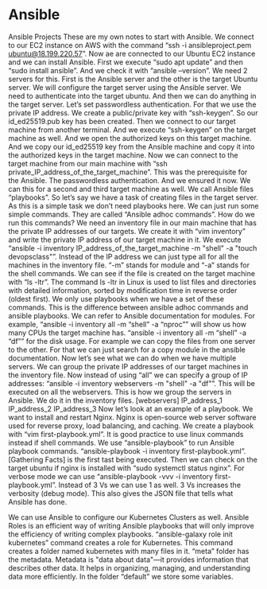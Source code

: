 # Ansible
Ansible Projects
These are my own notes to start with Ansible.
We connect to our EC2 instance on AWS with the command “ssh -i ansibleproject.pem ubuntu@18.199.220.57”. 
Now ae are connected to our Ubuntu EC2 instance and we can install Ansible. First we execute “sudo apt update” and then “sudo install ansible”. And we check it with “ansible –version”.
We need 2 servers for this. First is the Ansible server and the other is the target Ubuntu server.
We will configure the target server using the Ansible server.
We need to authenticate into the target ubuntu. And then we can do anything in the target server.
Let’s set passwordless authentication. For that we use the private IP address.
We create a public/private key with “ssh-keygen”. So our id_ed25519.pub key has been created.
Then we connect to our target machine from another terminal.
And we execute “ssh-keygen” on the target machine as well.
And we open the authorized keys on this target machine. And we copy our id_ed25519 key from the Ansible machine and copy it into the authorized keys in the target machine.
Now we can connect to the target machine from our main machine with “ssh private_IP_address_of_the_target_machine”. 
This was the prerequisite for the Ansible. The passwordless authentication. And we ensured it now.
We can this for a second and third target machine as well.
We call Ansible files “playbooks”.
So let’s say we have a task of creating files in the target server. As this is a simple task we don’t need playbooks here. We can just run some simple commands. They are called “Ansible adhoc commands”.
How do we run this commands? We need an inventory file in our main machine that has the private IP addresses of our targets. We create it with “vim inventory” and write the private IP address of our target machine in it. We execute “ansible -i inventory IP_address_of_the_target_machine -m "shell" -a "touch devopsclass"”. Instead of the IP address we can just type all for all the machines in the inventory file. “-m” stands for module and “-a” stands for the shell commands.
We can see if the file is created on the target machine with “ls -ltr”. The command ls -ltr in Linux is used to list files and directories with detailed information, sorted by modification time in reverse order (oldest first).
We only use playbooks when we have a set of these commands. This is the difference between ansible adhoc commands and ansible playbooks.
We can refer to Ansible documentation for modules.
For example, “ansible -i inventory all -m “shell” -a “nproc”” will show us how many CPUs the target machine has.
“ansible -i inventory all -m “shell” -a “df”” for the disk usage.
For example we can copy the files from one server to the other. For that we can just search for a copy module in the ansible documentation.
Now let’s see what we can do when we have multiple servers.
We can group the private IP addresses of our target machines in the inventory file.
Now instead of using “all” we can specify a group of IP addresses:
“ansible -i inventory webservers -m "shell" -a "df"”. This will be executed on all the webservers.
This is how we group the servers in Ansible. We do it in the inventory files.
[webservers]
IP_address_1
IP_address_2
IP_address_3
Now let’s look at an example of a playbook. We want to install and restart Nginx. Nginx is open-source web server software used for reverse proxy, load balancing, and caching.
We create a playbook with “vim first-playbook.yml”. It is good practice to use linux commands instead if shell commands.
We use “ansible-playbook” to run Ansible playbook commands. “ansible-playbook -i inventory first-playbook.yml”.
[Gathering Facts] is the first tast being executed.
Then we can check on the target ubuntu if nginx is installed with “sudo systemctl status nginx”.
For verbose mode we can use “ansible-playbook -vvv -i inventory first-playbook.yml”. Instead of 3 Vs we can use 1 as well. 3 Vs increases the verbosity (debug mode). This also gives the JSON file that tells what Ansible has done.

We can use Ansible to configure our Kubernetes Clusters as well.
Ansible Roles is an efficient way of writing Ansible playbooks that will only improve the efficiency of writing complex playbooks.
“ansible-galaxy role init kubernetes” command creates a role for Kubernetes. This command creates a folder named kubernetes with many files in it. “meta” folder has the metadata. Metadata is "data about data"—it provides information that describes other data. It helps in organizing, managing, and understanding data more efficiently. In the folder “default” we store some variables.
